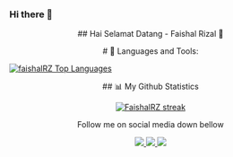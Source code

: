 ### Hi there 👋

<!--
**faishal2727/faishal2727** is a ✨ _special_ ✨ repository because its `README.md` (this file) appears on your GitHub profile.

<div align="center">
<h1 align="center">Hi <img width="35" src="https://github.com/faishal2727/faishal2727/blob/main/lottie.gif">, Hallo Gaes</h1>
<h4 align="center">a student</h4>

Here are some ideas to get you started:

- 🔭 I’m currently working on ...
- 🌱 I’m currently learning ...
- 👯 I’m looking to collaborate on ...
- 🤔 I’m looking for help with ...
- 💬 Ask me about ...
- 📫 How to reach me: ...
- 😄 Pronouns: ...
- ⚡ Fun fact: ...
-->

<p align='center'>
## Hai Selamat Datang - Faishal Rizal 👋
</p>

<p align='center'>
# 🚀 Languages and Tools:
</p>

<a href="https://github.com/faishal2727">
<img alt="faishalRZ Top Languages" src="https://github-readme-stats.vercel.app/api/top-langs/?username=faishal2727&langs_count=8&count_private=true&layout=compact&theme=react&hide_border=true&bg_color=0D1117" />
</a>

<p align='center'>
## 📊 My Github Statistics
</p>

<p align='center'>
<a href="https://github.com/faishal2727">
<img alt="FaishalRZ streak" src="https://github-readme-streak-stats.herokuapp.com/?user=faishal2727&show_icons=true&count_private=true&theme=react&hide_border=true&bg_color=0D1117"/>
</a>
</p>

<p align='center'>
 Follow me on social media down bellow
</p>

<p align='center'>
  <a href="https://instagram.com/faishal2727">
    <img src="https://img.shields.io/badge/instagram-%23E4405F.svg?&style=for-the-badge&logo=instagram&logoColor=white" />        
  </a>
 <a href="https://github.com/faishal2727">
   <img src="https://img.shields.io/badge/GitHub-100000?style=for-the-badge&logo=github&logoColor=white"/>
 </a>
 <a href="https://twitter.com/@helloGaess_">
   <img src="https://img.shields.io/badge/Twitter-1DA1F2?style=for-the-badge&logo=twitter&logoColor=white"/>
 </a>
  





